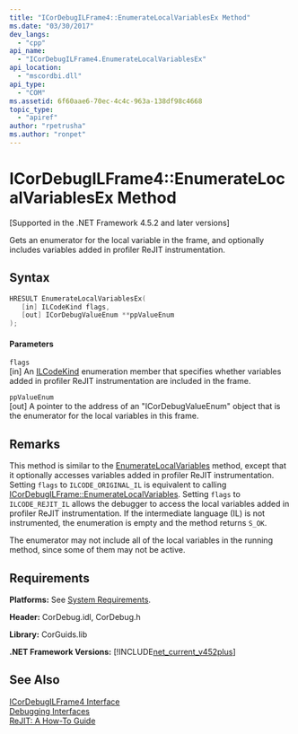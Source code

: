 ```yaml
---
title: "ICorDebugILFrame4::EnumerateLocalVariablesEx Method"
ms.date: "03/30/2017"
dev_langs: 
  - "cpp"
api_name: 
  - "ICorDebugILFrame4.EnumerateLocalVariablesEx"
api_location: 
  - "mscordbi.dll"
api_type: 
  - "COM"
ms.assetid: 6f60aae6-70ec-4c4c-963a-138df98c4668
topic_type: 
  - "apiref"
author: "rpetrusha"
ms.author: "ronpet"
---
```

# ICorDebugILFrame4::EnumerateLocalVariablesEx Method
[Supported in the .NET Framework 4.5.2 and later versions]  
  
 Gets an enumerator for the local variable in the frame, and optionally includes variables added in profiler ReJIT instrumentation.  
  
## Syntax  
  
```cpp
HRESULT EnumerateLocalVariablesEx(  
   [in] ILCodeKind flags,   
   [out] ICorDebugValueEnum **ppValueEnum  
);  
```  
  
#### Parameters  
 `flags`  
 [in] An [ILCodeKind](../../../../docs/framework/unmanaged-api/debugging/ilcodekind-enumeration.md) enumeration member that specifies whether variables added in profiler ReJIT instrumentation are included in the frame.  
  
 `ppValueEnum`  
 [out] A pointer to the address of an "ICorDebugValueEnum" object that is the enumerator for the local variables in this frame.  
  
## Remarks  
 This method is similar to the [EnumerateLocalVariables](../../../../docs/framework/unmanaged-api/debugging/icordebugilframe-enumeratelocalvariables-method.md) method, except that it optionally accesses variables added in profiler ReJIT instrumentation. Setting `flags` to `ILCODE_ORIGINAL_IL` is equivalent to calling [ICorDebugILFrame::EnumerateLocalVariables](../../../../docs/framework/unmanaged-api/debugging/icordebugilframe-enumeratelocalvariables-method.md). Setting `flags` to `ILCODE_REJIT_IL` allows the debugger to access the local variables added in profiler ReJIT instrumentation. If the intermediate language (IL) is not instrumented, the enumeration is empty and the method returns `S_OK`.  
  
 The enumerator may not include all of the local variables in the running method, since some of them may not be active.  
  
## Requirements  
 **Platforms:** See [System Requirements](../../../../docs/framework/get-started/system-requirements.md).  
  
 **Header:** CorDebug.idl, CorDebug.h  
  
 **Library:** CorGuids.lib  
  
 **.NET Framework Versions:** [!INCLUDE[net_current_v452plus](../../../../includes/net-current-v452plus-md.md)]  
  
## See Also  
 [ICorDebugILFrame4 Interface](../../../../docs/framework/unmanaged-api/debugging/icordebugilframe4-interface.md)  
 [Debugging Interfaces](../../../../docs/framework/unmanaged-api/debugging/debugging-interfaces.md)  
 [ReJIT: A How-To Guide](http://blogs.msdn.com/b/davbr/archive/2011/10/12/rejit-a-how-to-guide.aspx)
